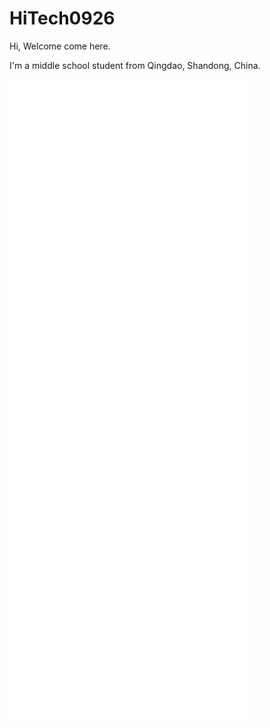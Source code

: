 # HiTech0926 

Hi, Welcome come here.

I'm a middle school student from Qingdao, Shandong, China.

![gtihub-metrics](github-metrics.svg)

